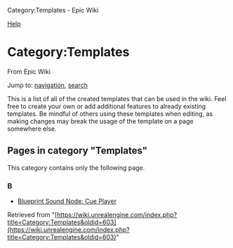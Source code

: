  Category:Templates - Epic Wiki             

 

[Help](//www.mediawiki.org/wiki/Special:MyLanguage/Help:Categories)

Category:Templates
==================

From Epic Wiki

Jump to: [navigation](#mw-head), [search](#p-search)

This is a list of all of the created templates that can be used in the wiki. Feel free to create your own or add additional features to already existing templates. Be mindful of others using these templates when editing, as making changes may break the usage of the template on a page somewhere else.

Pages in category "Templates"
-----------------------------

This category contains only the following page.

### B

*   [Blueprint Sound Node: Cue Player](/index.php?title=Blueprint_Sound_Node:_Cue_Player "Blueprint Sound Node: Cue Player")

Retrieved from "[https://wiki.unrealengine.com/index.php?title=Category:Templates&oldid=603](https://wiki.unrealengine.com/index.php?title=Category:Templates&oldid=603)"